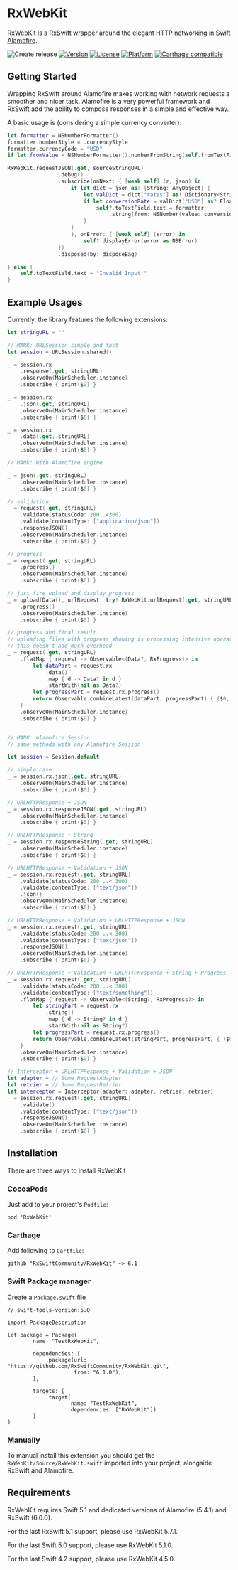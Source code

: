 RxWebKit
===

RxWebKit is a [RxSwift](https://github.com/ReactiveX/RxSwift) wrapper around the elegant HTTP networking in Swift [Alamofire](https://github.com/Alamofire/Alamofire).

![Create release](https://github.com/RxSwiftCommunity/RxWebKit/workflows/Create%20release/badge.svg)
[![Version](https://img.shields.io/cocoapods/v/RxWebKit.svg?style=flat)](http://cocoapods.org/pods/RxWebKit)
[![License](https://img.shields.io/cocoapods/l/RxWebKit.svg?style=flat)](http://cocoapods.org/pods/RxWebKit)
[![Platform](https://img.shields.io/cocoapods/p/RxWebKit.svg?style=flat)](http://cocoapods.org/pods/RxWebKit)
[![Carthage compatible](https://img.shields.io/badge/Carthage-compatible-4BC51D.svg?style=flat)](https://github.com/Carthage/Carthage)

## Getting Started

Wrapping RxSwift around Alamofire makes working with network requests a smoother and nicer task. Alamofire is a very powerful framework and RxSwift add the ability to compose responses in a simple and effective way.

A basic usage is (considering a simple currency converter):

```swift
let formatter = NSNumberFormatter()
formatter.numberStyle = .currencyStyle
formatter.currencyCode = "USD"
if let fromValue = NSNumberFormatter().numberFromString(self.fromTextField.text!) {

RxWebKit.requestJSON(.get, sourceStringURL)
                .debug()
                .subscribe(onNext: { [weak self] (r, json) in
                    if let dict = json as? [String: AnyObject] {
                        let valDict = dict["rates"] as! Dictionary<String, AnyObject>
                        if let conversionRate = valDict["USD"] as? Float {
                            self?.toTextField.text = formatter
                                .string(from: NSNumber(value: conversionRate * fromValue))
                        }
                    }
                    }, onError: { [weak self] (error) in
                        self?.displayError(error as NSError)
                })
                .disposed(by: disposeBag)

} else {
    self.toTextField.text = "Invalid Input!"
}
```

## Example Usages

Currently, the library features the following extensions:

```swift
let stringURL = ""

// MARK: URLSession simple and fast
let session = URLSession.shared()

_ = session.rx
    .response(.get, stringURL)
    .observeOn(MainScheduler.instance)
    .subscribe { print($0) }

_ = session.rx
    .json(.get, stringURL)
    .observeOn(MainScheduler.instance)
    .subscribe { print($0) }

_ = session.rx
    .data(.get, stringURL)
    .observeOn(MainScheduler.instance)
    .subscribe { print($0) }

// MARK: With Alamofire engine

_ = json(.get, stringURL)
    .observeOn(MainScheduler.instance)
    .subscribe { print($0) }

// validation
_ = request(.get, stringURL)
    .validate(statusCode: 200..<300)
    .validate(contentType: ["application/json"])
    .responseJSON()
    .observeOn(MainScheduler.instance)
    .subscribe { print($0) }

// progress
_ = request(.get, stringURL)
    .progress()
    .observeOn(MainScheduler.instance)
    .subscribe { print($0) }

// just fire upload and display progress
_ = upload(Data(), urlRequest: try! RxWebKit.urlRequest(.get, stringURL))
    .progress()
    .observeOn(MainScheduler.instance)
    .subscribe { print($0) }

// progress and final result
// uploading files with progress showing is processing intensive operation anyway, so
// this doesn't add much overhead
_ = request(.get, stringURL)
    .flatMap { request -> Observable<(Data?, RxProgress)> in
        let dataPart = request.rx
            .data()
            .map { d -> Data? in d }
            .startWith(nil as Data?)
        let progressPart = request.rx.progress()
        return Observable.combineLatest(dataPart, progressPart) { ($0, $1) }
    }
    .observeOn(MainScheduler.instance)
    .subscribe { print($0) }


// MARK: Alamofire Session
// same methods with any Alamofire Session

let session = Session.default

// simple case
_ = session.rx.json(.get, stringURL)
    .observeOn(MainScheduler.instance)
    .subscribe { print($0) }

// URLHTTPResponse + JSON
_ = session.rx.responseJSON(.get, stringURL)
    .observeOn(MainScheduler.instance)
    .subscribe { print($0) }

// URLHTTPResponse + String
_ = session.rx.responseString(.get, stringURL)
    .observeOn(MainScheduler.instance)
    .subscribe { print($0) }

// URLHTTPResponse + Validation + JSON
_ = session.rx.request(.get, stringURL)
    .validate(statusCode: 200 ..< 300)
    .validate(contentType: ["text/json"])
    .json()
    .observeOn(MainScheduler.instance)
    .subscribe { print($0) }

// URLHTTPResponse + Validation + URLHTTPResponse + JSON
_ = session.rx.request(.get, stringURL)
    .validate(statusCode: 200 ..< 300)
    .validate(contentType: ["text/json"])
    .responseJSON()
    .observeOn(MainScheduler.instance)
    .subscribe { print($0) }

// URLHTTPResponse + Validation + URLHTTPResponse + String + Progress
_ = session.rx.request(.get, stringURL)
    .validate(statusCode: 200 ..< 300)
    .validate(contentType: ["text/something"])
    .flatMap { request -> Observable<(String?, RxProgress)> in
        let stringPart = request.rx
            .string()
            .map { d -> String? in d }
            .startWith(nil as String?)
        let progressPart = request.rx.progress()
        return Observable.combineLatest(stringPart, progressPart) { ($0, $1) }
    }
    .observeOn(MainScheduler.instance)
    .subscribe { print($0) }

// Interceptor + URLHTTPResponse + Validation + JSON
let adapter = // Some RequestAdapter
let retrier = // Some RequestRetrier
let interceptor = Interceptor(adapter: adapter, retrier: retrier)
_ = session.rx.request(.get, stringURL)
    .validate()
    .validate(contentType: ["text/json"])
    .responseJSON()
    .observeOn(MainScheduler.instance)
    .subscribe { print($0) }
```

## Installation

There are three ways to install RxWebKit

### CocoaPods

Just add to your project's `Podfile`:

```
pod 'RxWebKit'
```

### Carthage

Add following to `Cartfile`:

```
github "RxSwiftCommunity/RxWebKit" ~> 6.1
```

### Swift Package manager

Create a `Package.swift`  file

```
// swift-tools-version:5.0

import PackageDescription

let package = Package(
        name: "TestRxWebKit",

        dependencies: [
            .package(url: "https://github.com/RxSwiftCommunity/RxWebKit.git",
                     from: "6.1.0"),
        ],

        targets: [
            .target(
                    name: "TestRxWebKit",
                    dependencies: ["RxWebKit"])
        ]
)

```

### Manually

To manual install this extension you should get the `RxWebKit/Source/RxWebKit.swift` imported into your project, alongside RxSwift and Alamofire.

## Requirements

RxWebKit requires Swift 5.1 and dedicated versions of Alamofire (5.4.1) and RxSwift (6.0.0).

For the last RxSwift 5.1 support, please use RxWebKit 5.7.1.

For the last Swift 5.0 support, please use RxWebKit 5.1.0.

For the last Swift 4.2 support, please use RxWebKit 4.5.0.

